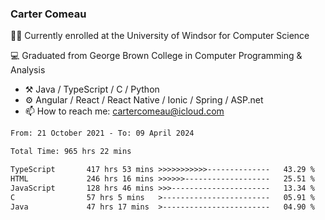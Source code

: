 ### Carter Comeau

🙋‍♂️ Currently enrolled at the University of Windsor for Computer Science

💻 Graduated from George Brown College in Computer Programming & Analysis

- ⚒️ Java / TypeScript / C / Python
- ⚙️ Angular / React / React Native / Ionic / Spring / ASP.net
- 📫 How to reach me: cartercomeau@icloud.com

<!--START_SECTION:waka-->

```txt
From: 21 October 2021 - To: 09 April 2024

Total Time: 965 hrs 22 mins

TypeScript       417 hrs 53 mins >>>>>>>>>>>--------------   43.29 %
HTML             246 hrs 16 mins >>>>>>-------------------   25.51 %
JavaScript       128 hrs 46 mins >>>----------------------   13.34 %
C                57 hrs 5 mins   >------------------------   05.91 %
Java             47 hrs 17 mins  >------------------------   04.90 %
```

<!--END_SECTION:waka-->
